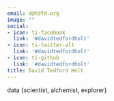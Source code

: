 ```yaml
---
email: d@tdfd.org
image: ""
social:
- icon: ti-facebook
  link: '#davidtedfordholt'
- icon: ti-twitter-alt
  link: '#davidtedfordholt'
- icon: ti-github
  link: '#davidtedfordholt'
title: David Tedford Holt
---
```


data {scientist, alchemist, explorer}